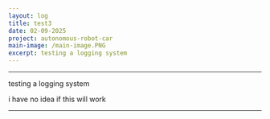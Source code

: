 ```yaml
---
layout: log
title: test3
date: 02-09-2025
project: autonomous-robot-car
main-image: /main-image.PNG
excerpt: testing a logging system
---
```


---
testing a logging system

i have no idea if this will work

---